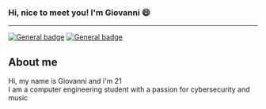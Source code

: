 ### Hi, nice to meet you! I'm Giovanni 😄
<hr>

[![General badge](https://img.shields.io/badge/Instagram-E4405F?style=for-the-badge&logo=instagram&logoColor=white)](https://www.instagram.com/giovisgara.wav/) 
[![General badge](https://img.shields.io/badge/LinkedIn-0077B5?style=for-the-badge&logo=linkedin&logoColor=white)](https://www.linkedin.com/in/giovanni-sgaravatto)


<h2> About me </h2>
Hi, my name is Giovanni and i'm 21<br>
I am a computer engineering student with a passion for cybersecurity and music
<br>

